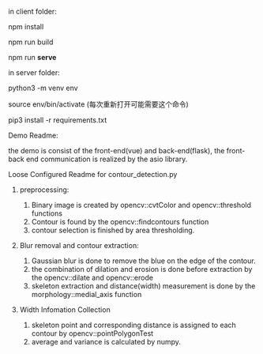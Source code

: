 in client folder:

npm install

npm run build

npm run **serve**



in server folder:

python3 -m venv env 

source env/bin/activate 
(每次重新打开可能需要这个命令)


pip3 install -r requirements.txt 



Demo Readme: 

the demo is consist of the front-end(vue) and back-end(flask), the front-back end communication is realized by the asio library. 



Loose Configured Readme
for contour_detection.py

1. preprocessing:
   1. Binary image is created by opencv::cvtColor and opencv::threshold functions
   2. Contour is found by the opencv::findcontours function
   3. contour selection is finished by area thresholding.
   
2. Blur removal and contour extraction:
   1. Gaussian blur is done to remove the blue on the edge of the contour.
   2. the combination of dilation and erosion is done before extraction by the opencv::dilate and opencv::erode
   3. skeleton extraction and distance(width) measurement is done by the morphology::medial_axis function

3. Width Infomation Collection
   1. skeleton point and corresponding distance is assigned to each contour by opencv::pointPolygonTest
   2. average and variance is calculated by numpy.


